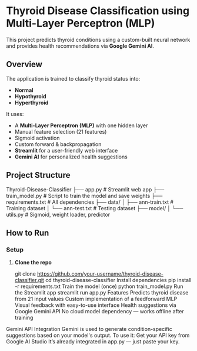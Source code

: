 # Thyroid Disease Classification using Multi-Layer Perceptron (MLP)

This project predicts thyroid conditions using a custom-built neural network and provides health recommendations via **Google Gemini AI**.

## Overview

The application is trained to classify thyroid status into:
- **Normal**
- **Hypothyroid**
- **Hyperthyroid**

It uses:
- A **Multi-Layer Perceptron (MLP)** with one hidden layer
- Manual feature selection (21 features)
- Sigmoid activation
- Custom forward & backpropagation
- **Streamlit** for a user-friendly web interface
- **Gemini AI** for personalized health suggestions

## Project Structure

Thyroid-Disease-Classifier
├── app.py # Streamlit web app
├── train_model.py # Script to train the model and save weights
├── requirements.txt # All dependencies
├── data/
│ ├── ann-train.txt # Training dataset
│ └── ann-test.txt # Testing dataset
├── model/
│ └── utils.py # Sigmoid, weight loader, predictor


## How to Run

### Setup
1. **Clone the repo**  

   git clone https://github.com/your-username/thyroid-disease-classifier.git
   cd thyroid-disease-classifier
Install dependencies
  pip install -r requirements.txt
Train the model (once)
  python train_model.py
Run the Streamlit app
streamlit run app.py
Features
Predicts thyroid disease from 21 input values
Custom implementation of a feedforward MLP
Visual feedback with easy-to-use interface
Health suggestions via Google Gemini API
No cloud model dependency — works offline after training

Gemini API Integration
Gemini is used to generate condition-specific suggestions based on your model's output.
To use it:
Get your API key from Google AI Studio
It’s already integrated in app.py — just paste your key.
